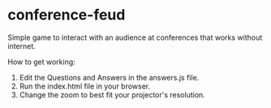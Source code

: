 # conference-feud
Simple game to interact with an audience at conferences that works without internet.

How to get working:

1. Edit the Questions and Answers in the answers.js file.
2. Run the index.html file in your browser.
3. Change the zoom to best fit your projector's resolution.
